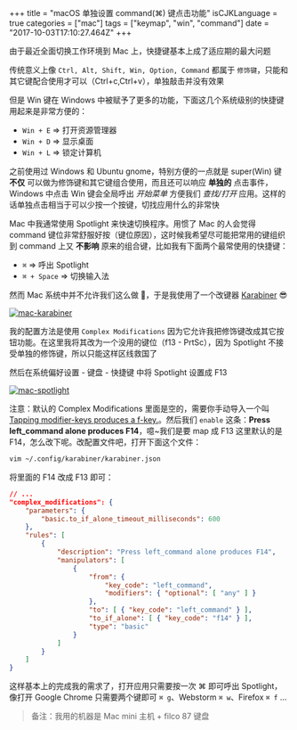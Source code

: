 +++
title = "macOS 单独设置 command(⌘) 键点击功能"
isCJKLanguage = true
categories = ["mac"]
tags = ["keymap", "win", "command"]
date = "2017-10-03T17:10:27.464Z"
+++

由于最近全面切换工作环境到 Mac 上，快捷键基本上成了适应期的最大问题

传统意义上像 `Ctrl, Alt, Shift, Win, Option, Command` 都属于 `修饰键`，只能和其它键配合使用才可以（Ctrl+c,Ctrl+v），单独敲击并没有效果

但是 Win 键在 Windows 中被赋予了更多的功能，下面这几个系统级别的快捷键用起来是非常方便的：

* `Win + E` ⇒ 打开资源管理器
* `Win + D` ⇒ 显示桌面
* `Win + L` ⇒ 锁定计算机

之前使用过 Windows 和 Ubuntu gnome，特别方便的一点就是 super(Win) 键 **不仅** 可以做为修饰键和其它键组合使用，而且还可以响应 **单独的** 点击事件，Windows 中点击 Win 键会全局呼出 _开始菜单_ 方便我们 _查找/打开_ 应用。这样的话单独点击相当于可以少按一个按键，切找应用什么的非常快

Mac 中我通常使用 Spotlight 来快速切换程序。用惯了 Mac 的人会觉得 command 键位非常舒服好按（键位原因），这时候我希望尽可能把常用的键组织到 command 上又 **不影响** 原来的组合键，比如我有下面两个最常使用的快捷键：

* `⌘` ⇒ 呼出 Spotlight
* `⌘ + Space` ⇒ 切换输入法

然而 Mac 系统中并不允许我们这么做 🤔，于是我使用了一个改键器 [Karabiner](https://pqrs.org/osx/karabiner/) 😎

[![mac-karabiner](//img20.360buyimg.com/devfe/jfs/t9160/329/2610957899/117091/8481138f/59d34e67Nb3bd2a2d.png)](//img20.360buyimg.com/devfe/jfs/t9160/329/2610957899/117091/8481138f/59d34e67Nb3bd2a2d.png)

我的配置方法是使用 `Complex Modifications` 因为它允许我把修饰键改成其它按钮功能。在这里我将其改为一个没用的键位（f13 - PrtSc），因为 Spotlight 不接受单独的修饰键，所以只能这样区线救国了

然后在系统偏好设置 - 键盘 - 快捷键 中将 Spotlight 设置成 F13

[![mac-spotlight](//img12.360buyimg.com/devfe/jfs/t9769/96/578527884/124966/ff1a2f04/59d34fbeN5b1e4775.png)](//img12.360buyimg.com/devfe/jfs/t9769/96/578527884/124966/ff1a2f04/59d34fbeN5b1e4775.png)

注意：默认的 Complex Modifications 里面是空的，需要你手动导入一个叫 [Tapping modifier-keys produces a f-key.](https://pqrs.org/osx/karabiner/complex_modifications/#modifier_keys)。然后我们 `enable` 这条：**Press left_command alone produces F14**，噫~我们是要 map 成 F13 这里默认的是 F14，怎么改下呢。改配置文件吧，打开下面这个文件：

```bash
vim ~/.config/karabiner/karabiner.json
```

将里面的 F14 改成 F13 即可：

```json
// ...
"complex_modifications": {
    "parameters": {
        "basic.to_if_alone_timeout_milliseconds": 600
    },
    "rules": [
        {
            "description": "Press left_command alone produces F14",
            "manipulators": [
                {
                    "from": {
                        "key_code": "left_command",
                        "modifiers": { "optional": [ "any" ] }
                    },
                    "to": [ { "key_code": "left_command" } ],
                    "to_if_alone": [ { "key_code": "f14" } ],
                    "type": "basic"
                }
            ]
        }
    ]
}
```

这样基本上的完成我的需求了，打开应用只需要按一次 ⌘ 即可呼出 Spotlight，像打开 Google Chrome 只需要两个键即可 `⌘ g`、Webstorm `⌘ w`、Firefox `⌘ f` ...

> 备注：我用的机器是 Mac mini 主机 + filco 87 键盘
